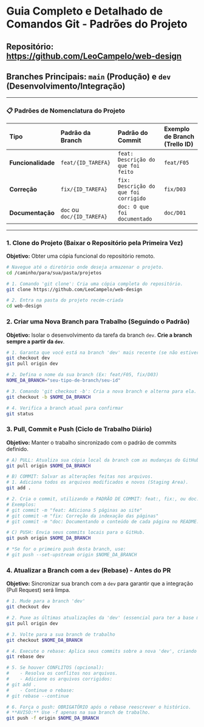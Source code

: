 # Guia Completo e Detalhado de Comandos Git - Padrões do Projeto

## Repositório: https://github.com/LeoCampelo/web-design
## Branches Principais: `main` (Produção) e `dev` (Desenvolvimento/Integração)

---

### 📋 Padrões de Nomenclatura do Projeto

| Tipo | Padrão da Branch | Padrão do Commit | Exemplo de Branch (Trello ID) |
| :--- | :--- | :--- | :--- |
| **Funcionalidade** | `feat/{ID_TAREFA}` | `feat: Descrição do que foi feito` | `feat/F05` |
| **Correção** | `fix/{ID_TAREFA}` | `fix: Descrição do que foi corrigido` | `fix/D03` |
| **Documentação** | `doc` ou `doc/{ID_TAREFA}` | `doc: O que foi documentado` | `doc/D01` |

---

### 1. Clone do Projeto (Baixar o Repositório pela Primeira Vez)

**Objetivo:** Obter uma cópia funcional do repositório remoto.

```bash
# Navegue até o diretório onde deseja armazenar o projeto.
cd /caminho/para/sua/pasta/projetos

# 1. Comando 'git clone': Cria uma cópia completa do repositório.
git clone https://github.com/LeoCampelo/web-design

# 2. Entra na pasta do projeto recém-criada
cd web-design
```

### 2. Criar uma Nova Branch para Trabalho (Seguindo o Padrão)

**Objetivo:** Isolar o desenvolvimento da tarefa da branch `dev`. **Crie a branch sempre a partir da `dev`**.

```bash
# 1. Garanta que você está na branch 'dev' mais recente (se não estiver, faça antes)
git checkout dev
git pull origin dev

# 2. Defina o nome da sua branch (Ex: feat/F05, fix/D03)
NOME_DA_BRANCH="seu-tipo-de-branch/seu-id" 

# 3. Comando 'git checkout -b': Cria a nova branch e alterna para ela.
git checkout -b $NOME_DA_BRANCH

# 4. Verifica a branch atual para confirmar
git status
```

### 3. Pull, Commit e Push (Ciclo de Trabalho Diário)

**Objetivo:** Manter o trabalho sincronizado com o padrão de commits definido.

```bash
# A) PULL: Atualiza sua cópia local da branch com as mudanças do GitHub.
git pull origin $NOME_DA_BRANCH

# B) COMMIT: Salvar as alterações feitas nos arquivos.
# 1. Adiciona todos os arquivos modificados e novos (Staging Area).
git add . 

# 2. Cria o commit, utilizando o PADRÃO DE COMMIT: feat:, fix:, ou doc:.
# Exemplos:
# git commit -m "feat: Adiciona 5 páginas ao site"
# git commit -m "fix: Correção da indexação das páginas"
# git commit -m "doc: Documentando o conteúdo de cada página no README.md"

# C) PUSH: Envia seus commits locais para o GitHub.
git push origin $NOME_DA_BRANCH

# *Se for o primeiro push desta branch, use:
# git push --set-upstream origin $NOME_DA_BRANCH
```

### 4. Atualizar a Branch com a `dev` (Rebase) - Antes do PR

**Objetivo:** Sincronizar sua branch com a `dev` para garantir que a integração (Pull Request) será limpa.

```bash
# 1. Mude para a branch 'dev'
git checkout dev

# 2. Puxe as últimas atualizações da 'dev' (essencial para ter a base mais recente)
git pull origin dev

# 3. Volte para a sua branch de trabalho
git checkout $NOME_DA_BRANCH

# 4. Execute o rebase: Aplica seus commits sobre a nova 'dev', criando um histórico linear.
git rebase dev

# 5. Se houver CONFLITOS (opcional):
#    - Resolva os conflitos nos arquivos.
#    - Adicione os arquivos corrigidos: 
# git add .
#    - Continue o rebase: 
# git rebase --continue

# 6. Força o push: OBRIGATÓRIO após o rebase reescrever o histórico.
# **AVISO:** Use -f apenas na sua branch de trabalho.
git push -f origin $NOME_DA_BRANCH
```